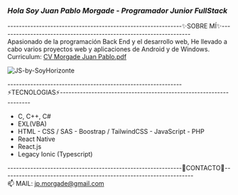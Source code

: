 ### *************Hola Soy Juan Pablo Morgade - Programador Junior FullStack*************

-------------------------------------------------------------✨SOBRE MÍ✨-------------------------------------------------------------------         
Apasionado de la programación Back End y el desarrollo web, He llevado a cabo varios proyectos web y aplicaciones de Android y de Windows.
Curriculum: [CV Morgade Juan Pablo.pdf](https://github.com/JuanMorgade/JuanMorgade/files/10591016/CV.Morgade.Juan.Pablo.pdf)

![JS-by-SoyHorizonte](https://user-images.githubusercontent.com/106404694/216731458-f7d5e6d2-b69c-4718-bb03-1415bf51ae9c.gif)

-------------------------------------------------------------⚡TECNOLOGIAS⚡------------------------------------------------------------------- 
* C, C++, C#  
* EXL(VBA)    
* HTML - CSS / SAS - Boostrap / TailwindCSS  -  JavaScript   - PHP 
* React Native
* React.js 
* Legacy Ionic (Typescript)        

-------------------------------------------------------------💬CONTACTO💬-------------------------------------------------------------------      
📫 MAIL: jp.morgade@gmail.com 



<!--
**JuanMorgade/JuanMorgade** is a ✨ _special_ ✨ repository because its `README.md` (this file) appears on your GitHub profile.

Here are some ideas to get you started:

- 🔭 I’m currently working on ...
- 🌱 I’m currently learning ...
- 👯 I’m looking to collaborate on ...
- 🤔 I’m looking for help with ...
- 💬 Ask me about ...
- 📫 How to reach me: ...
- 😄 Pronouns: ...
- ⚡ Fun fact: ...
-->


